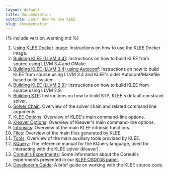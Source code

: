 ```yaml
---
layout: default
title: Documentation
subtitle: Learn How to Use KLEE
slug: documentation
---
```


{% include version_warning.md %}


1. [Using KLEE Docker image]({{site.baseurl}}/docker/): Instructions on how to use the KLEE Docker image.
1. [Building KLEE (LLVM 3.4)]({{site.baseurl}}/build-llvm34/): Instructions on how to build KLEE from source using LLVM 3.4 and CMake.
1. [Building KLEE (LLVM 3.4) using Autoconf]({{site.baseurl}}/build-llvm34-autoconf/): Instructions on how to build KLEE from source using LLVM 3.4 and KLEE's older Autoconf/Makefile based build system.
1. [Building KLEE (LLVM 2.9)]({{site.baseurl}}/build-llvm29/): Instructions on how to build KLEE from source using LLVM 2.9.
1. [Building STP]({{site.baseurl}}/build-stp/): Instructions on how to build STP, KLEE's default constraint solver.
1. [Solver Chain]({{site.baseurl}}/docs/solver-chain/): Overview of the solver chain and related command line arguments.
1. [KLEE Options]({{site.baseurl}}/docs/options/): Overview of KLEE's main command-line options.
1. [Kleaver Options]({{site.baseurl}}/docs/kleaver-options/): Overview of Kleaver's main command-line options.
2. [Intrinsics]({{site.baseurl}}/docs/intrinsics/): Overview of the main KLEE intrinsic functions.
3. [Files]({{site.baseurl}}/docs/files/): Overview of the main files generated by KLEE.
4. [Tools]({{site.baseurl}}/docs/tools/): Overview of the main auxiliary tools provided by KLEE.
5. [KQuery]({{site.baseurl}}/docs/kquery): The reference manual for the KQuery language, used for interacting with the KLEE solver (kleaver).
6. [Coreutils Experiments]({{site.baseurl}}/docs/coreutils-experiments): Some information about the Coreutils experiments presented in our [KLEE OSDI'08 paper](http://www.doc.ic.ac.uk/~cristic/papers/klee-osdi-08.pdf).
7. [Developer's Guide]({{site.baseurl}}/docs/developers-guide/): A brief guide on working with the KLEE source code.
